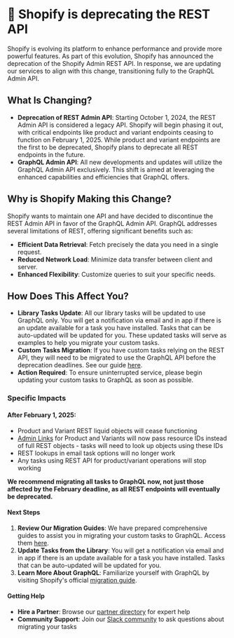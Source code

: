 # 📣 Shopify is deprecating the REST API

Shopify is evolving its platform to enhance performance and provide more powerful features. As part of this evolution, Shopify has announced the deprecation of the Shopify Admin REST API. In response, we are updating our services to align with this change, transitioning fully to the GraphQL Admin API.

## What Is Changing?

* **Deprecation of REST Admin API**: Starting October 1, 2024, the REST Admin API is considered a legacy API. Shopify will begin phasing it out, with critical endpoints like product and variant endpoints ceasing to function on February 1, 2025. While product and variant endpoints are the first to be deprecated, Shopify plans to deprecate all REST endpoints in the future.
* **GraphQL Admin API**: All new developments and updates will utilize the GraphQL Admin API exclusively. This shift is aimed at leveraging the enhanced capabilities and efficiencies that GraphQL offers.

## Why is Shopify Making this Change?

Shopify wants to maintain one API and have decided to discontinue the REST Admin API in favor of the GraphQL Admin API. GraphQL addresses several limitations of REST, offering significant benefits such as:

* **Efficient Data Retrieval**: Fetch precisely the data you need in a single request.
* **Reduced Network Load**: Minimize data transfer between client and server.
* **Enhanced Flexibility**: Customize queries to suit your specific needs.

## How Does This Affect You?

* **Library Tasks Update**: All our library tasks will be updated to use GraphQL only. You will get a notification via email and in app if there is an update available for a task you have installed. Tasks that can be auto-updated will be updated for you. These updated tasks will serve as examples to help you migrate your custom tasks.
* **Custom Tasks Migration**: If you have custom tasks relying on the REST API, they will need to be migrated to use the GraphQL API before the deprecation deadlines. See our guide [here](resources/converting-tasks-from-shopify-rest-to-graphql/).
* **Action Required**: To ensure uninterrupted service, please begin updating your custom tasks to GraphQL as soon as possible.

### Specific Impacts

#### After February 1, 2025:

* Product and Variant REST liquid objects will cease functioning
* [Admin Links](core/shopify/admin-action-links.md) for Product and Variants will now pass resource IDs instead of full REST objects - tasks will need to look up objects using these IDs
* REST lookups in email task options will no longer work
* Any tasks using REST API for product/variant operations will stop working

**We recommend migrating all tasks to GraphQL now, not just those affected by the February deadline, as all REST endpoints will eventually be deprecated.**

#### Next Steps

1. **Review Our Migration Guides**: We have prepared comprehensive guides to assist you in migrating your custom tasks to GraphQL. Access them [here](resources/converting-tasks-from-shopify-rest-to-graphql/).
2. **Update Tasks from the Library**: You will get a notification via email and in app if there is an update available for a task you have installed. Tasks that can be auto-updated will be updated for you.
3. **Learn More About GraphQL**: Familiarize yourself with GraphQL by visiting Shopify's official [migration guide](https://shopify.dev/docs/apps/build/graphql/migrate).

#### Getting Help

* **Hire a Partner**: Browse our [partner directory](https://partners.mechanic.dev/) for expert help
* **Community Support**: Join our [Slack community](resources/slack.md) to ask questions about migrating your tasks

